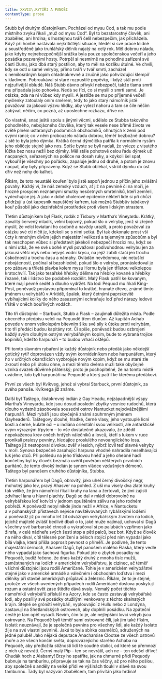 ```yaml
---
title: XXVII\.RYTÍŘI A PANOŠI
contentType: prose
---
```


Stubb byl druhým důstojníkem. Pocházel od mysu Cod, a tak mu podle místního zvyku říkali „muž od mysu Cod“. Byl to bezstarostný člověk, ani zbabělec, ani hrdina; s lhostejnou tváří čelil nebezpečím, jak přicházela. Když při honbě nastávala nejkritičtější situace, hleděl si své práce klidně a soustředěně jako truhlářský dělník najatý na celý rok. Měl dobrou náladu, jako kdyby nejnebezpečnější srážka byla pouze společenskou večeří a jeho posádka pozvanými hosty. Potrpěl si nesmírně na pohodlné zařízení své části člunu, jako dbá starý postilion, aby to měl na kozlíku útulné. Ve chvíli, kdy se octl u samé velryby, přímo tváří v tvář smrti, zacházel s nemilosrdným kopím chladnokrevně a zručně jako pohvizdující klempíř s kladivem. Pobroukával si staré rozpustilé popěvky, i když stál proti nejzuřivější obludě. Náš Stubb dávno přivykl nebezpečí, takže tlama smrti mu připadala jako pohovka. Nedá se říci, co si myslil o smrti samé. Je otázka, zda na ni vůbec kdy myslil. A jestliže se mu po příjemné večeři myšlenky zatoulaly oním směrem, tedy to jako starý námořník jistě považoval za jakousi výzvu hlídky, aby vylezl nahoru a tam se čile něčím zabýval, něčím, co pozná, až uposlechne rozkazu, dříve ne.

Co vlastně, snad ještě spolu s jinými věcmi, udělalo ze Stubba takového pohodlného, nebojácného člověka, který tak vesele nese břímě života ve světě plném ustaraných podomních obchodníků, ohnutých k zemi pod svými ranci; co v něm probouzelo náladu dobrou, téměř bezbožně dobrou? Jistě to byla jeho dýmka. Krátká černá dýmčička patřila k normálním rysům jeho obličeje stejně jako nos. Spíše byste se byli nadáli, že vyleze z visutého lůžka bez nosu nežli bez dýmky. Měl stále pohotově celou řadu dýmek už nacpaných, seřazených na poličce na dosah ruky, a kdykoli šel spat, vykouřil je všechny po pořádku, zapaluje jednu od druhé, a potom je znovu nacpal, aby byly připraveny. Když se Stubb oblékal, vstrčil dýmku do úst dřív než nohy do kalhot.

Říkám, že toto neustálé kouření bylo jistě aspoň jednou z příčin jeho zvláštní povahy. Každý ví, že náš zemský vzduch, ať již na pevnině či na moři, je hrozně prosycen neznámými smutky nesčetných smrtelníků, kteří zemřeli, vydechujíce jej. A jako v době cholerové epidemie někteří lidé si při chůzi přidržují u úst kapesník napuštěný kafrem, tak možná Stubbův tabákový kouř působil jako dezinfekční prostředek proti všem lidským strastem.

Třetím důstojníkem byl Flask, rodák z Tisbury v Martha’s Vine­yardu. Krátký, zavalitý červený mladík, velmi bojovný, pokud šlo o velryby, jenž si zřejmě myslil, že velcí leviatani ho osobně a navždy urazili, a proto považoval za otázku své cti ničit je, kdekoli se s nimi setká. Byl tak dokonale prost vší úcty k mnohým divům jejich majestátní velikosti a tajemným způsobům a byl tak neschopen vůbec si představit jakékoli nebezpečí hrozící mu, když se s nimi utká, že ve své ubohé mysli považoval podivuhodnou velrybu jen za jakousi větší myš nebo nejvýš vodní krysu, na jejíž zabití stačí jen trochu úskočnosti a trochu času a námahy. Ovládán nevědomou, nic netušící nebojácností, počínal si bezohledně, pokud šlo o velryby, pronásledoval je pro zábavu a tříletá plavba kolem mysu Hornu byla jen tříletou velkolepou kratochvílí. Tak jako tesařské hřebíky dělíme na hřebíky kované a hřebíky řezané, tak i lidstvo lze podobně rozdělit. Malý Flask patřil ke kovaným, které mají pevně sedět a dlouho vydržet. Na lodi Pequod mu říkali King-Post, poněvadž postavou připomínal to krátké, hranaté dřevo, známé tímto jménem u velrybářů v Arktidě, špalek, který četnými paprskovitě vybíhajícími kolíky do něho zasazenými ochraňuje loď před nárazy ledové tříště v oněch bouřlivých vodách.

Tito tři důstojníci – Starbuck, Stubb a Flask – zaujímali důležitá místa. Podle obecného předpisu veleli na Pequodě třem člunům. Až kapitán Achab povede v onom velkolepém bitevním šiku své síly k útoku proti velrybám, tito tři předáci budou kapitány rot. Či spíše, poněvadž budou ozbrojeni každý svým dlouhým ostrým velrybářským kopím, bude to vybraná trojice kopiníků, kdežto harpunáři – to budou vrhači oštěpů.

Při tomto slavném rybaření je každý důstojník nebo předák jako někdejší gotický rytíř doprovázen vždy svým kormidelníkem nebo harpunářem, který ho v určitých okamžicích vyzbrojuje novým kopím, když se mu staré zle zkroutí nebo při útoku ohne, a mezi těmito dvěma muži také obyčejně vzniká svazek důvěrně přátelský; proto je pochopitelné, že na tomto místě uvádíme, kdo byli harpunáři na Pequodě a který patřil ke kterému předákovi.

První ze všech byl Kvíkveg, jehož si vybral Starbuck, první důstojník, za svého panoše. Kvíkvega již známe.

Další byl Taštego, čistokrevný indián z Gay Headu, nejzápadnější výspy Martha’s Vineyardu, kde jsou dosud poslední zbytky vesnice rudochů, která dlouho vydatně zásobovala sousední ostrov Nantucket nejodvážnějšími harpunáři. Mezi rybáři jsou obyčejně známi souhrnným jménem Gayheaderů. Taštegovy dlouhé, hladké, černé vlasy, jeho vystouplé lícní kosti a černé, kulaté oči – u indiána orientální svou velikostí, ale antarktické svým výrazným třpytem – to vše dostatečně ukazovalo, že zdědil nepokaženou krev oněch hrdých válečníků a lovců, kteří s lukem v ruce pronikali pralesy pevniny, hledajíce proslulého novoanglického losa. Taštego již nestopoval divokou zvěř v lesích, nýbrž lovil teď slavné velryby v moři. Synova bezpečně zasahující harpuna vhodně nahradila neselhávající luk jeho otců. Při pohledu na jeho tříslovou hněď a jeho ohebné hadí končetiny byl by člověk bezmála uvěřil pověrám některých prvotních puritánů, že tento divoký indián je synem vládce vzdušných démonů. Taštego byl panošem druhého důstojníka, Stubba.

Třetím harpunářem byl Dagů, obrovitý, jako uhel černý divošský negr, mohutný jako lev, pravý Ahasver na pohled. Z uší mu visely dva zlaté kruhy tak veliké, že jim námořníci říkali kruhy na lana a žertovali, že jimi zajistí zdvíhací lana u hlavní plachty. Dagů se dal v mládí dobrovolně na velrybářskou loď kotvící v jednom opuštěném zálivu na jeho rodném pobřeží. A poněvadž nebyl nikde jinde nežli v Africe, v Nantucketu a v pohanských přístavech nejvíce navštěvovaných rybářskými loděmi a poněvadž již po mnoho let žil odvážným velrybářským životem na lodích, jejichž majitelé zvlášť bedlivě dbali o to, jaké muže najímají, uchoval si Dagů všechny své barbarské ctnosti a vykračoval si po palubách vzpřímen jako žirafa, v celé nádheře svých šesti stop a pěti palců, bez bot. Když se člověk na něho díval, cítil tělesné ponížení a běloch stojící před ním vypadal jako bílá vlajka, která přišla poprosit pevnost o příměří. Je podivné, že tento majestátní černoch, Ahasver Dagů, byl panošem malého Flaska, který vedle něho vypadal jako šachová figurka. Pokud jde o zbytek posádky na Pequodě, budiž řečeno, že dnes každý druhý z mnoha tisíc mužů, zaměstnaných na lodích v americkém velrybářstvu, je cizinec, ač téměř všichni důstojníci jsou rodilí Američané. Tohle je v americkém velrybářství stejné jako v americké armádě a válečném i obchodním loďstvu i mezi dělníky při stavbě amerických průplavů a železnic. Říkám, že to je stejné, protože ve všech uvedených případech rodilí Američané doslova poskytují rozum a ostatní svět zase štědře dává svaly. Nemalý počet těchto námořníků velrybářů přísluší na Azory, kde se často zastavují velrybářské lodi, aby posílily své posádky otužilými venkovany z těchto skalnatých krajin. Stejně se grónští velrybáři, vyplouvající z Hullu nebo z Londýna, zastavují na Shetlandských ostrovech, aby doplnili posádku. Na zpáteční cestě je tam opět vysadí. Nevím, čím to je, ale nejlepšími lovci velryb jsou ostrované. Na Pequodě byli téměř samí ostrované čili, jak jim také říkám, Isolati: neuznávají, že je společná pevnina pro všechny lidi, ale každý Isolato žije na své vlastní pevnině. Jaká to byla sbírka osamělců, sdružených na jedné palubě! Jako nějaká deputace Anacharsise Clootse ze všech ostrovů moře a ze všech končin světa, doprovázejícího starého Achaba na Pequodě, aby předložila stížnosti lidí té soudné stolici, od které se přemnozí z nich už nevrátí. Černý malý Pip – ten se nevrátil, ach ne – ten odešel dříve! Chudák hoch z Alabamy! Brzy ho spatříte, jak na chmurné přídi Pequody bubnuje na tamburínu, připravuje se tak na čas věčný, až pro něho pošlou, aby společně s anděly na velké přídi ve výšinách tloukl v slávě na svou tamburínu. Tady byl nazýván zbabělcem, tam přivítán jako hrdina!
